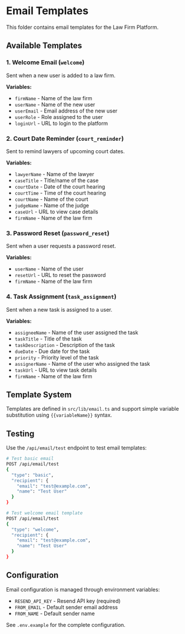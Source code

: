 # Email Templates

This folder contains email templates for the Law Firm Platform.

## Available Templates

### 1. Welcome Email (`welcome`)
Sent when a new user is added to a law firm.

**Variables:**
- `firmName` - Name of the law firm
- `userName` - Name of the new user
- `userEmail` - Email address of the new user
- `userRole` - Role assigned to the user
- `loginUrl` - URL to login to the platform

### 2. Court Date Reminder (`court_reminder`)
Sent to remind lawyers of upcoming court dates.

**Variables:**
- `lawyerName` - Name of the lawyer
- `caseTitle` - Title/name of the case
- `courtDate` - Date of the court hearing
- `courtTime` - Time of the court hearing
- `courtName` - Name of the court
- `judgeName` - Name of the judge
- `caseUrl` - URL to view case details
- `firmName` - Name of the law firm

### 3. Password Reset (`password_reset`)
Sent when a user requests a password reset.

**Variables:**
- `userName` - Name of the user
- `resetUrl` - URL to reset the password
- `firmName` - Name of the law firm

### 4. Task Assignment (`task_assignment`)
Sent when a new task is assigned to a user.

**Variables:**
- `assigneeName` - Name of the user assigned the task
- `taskTitle` - Title of the task
- `taskDescription` - Description of the task
- `dueDate` - Due date for the task
- `priority` - Priority level of the task
- `assignerName` - Name of the user who assigned the task
- `taskUrl` - URL to view task details
- `firmName` - Name of the law firm

## Template System

Templates are defined in `src/lib/email.ts` and support simple variable substitution using `{{variableName}}` syntax.

## Testing

Use the `/api/email/test` endpoint to test email templates:

```bash
# Test basic email
POST /api/email/test
{
  "type": "basic",
  "recipient": {
    "email": "test@example.com",
    "name": "Test User"
  }
}

# Test welcome email template
POST /api/email/test
{
  "type": "welcome",
  "recipient": {
    "email": "test@example.com",
    "name": "Test User"
  }
}
```

## Configuration

Email configuration is managed through environment variables:

- `RESEND_API_KEY` - Resend API key (required)
- `FROM_EMAIL` - Default sender email address
- `FROM_NAME` - Default sender name

See `.env.example` for the complete configuration.